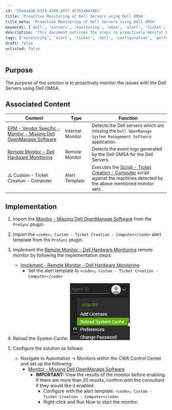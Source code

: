 ```yaml
---
id: '55ebada8-b333-4109-a97f-4f352a947662'
title: 'Proactive Monitoring of Dell Servers using Dell OMSA'
title_meta: 'Proactive Monitoring of Dell Servers using Dell OMSA'
keywords: ['dell', 'servers', 'monitoring', 'omsa', 'alert', 'ticket', 'event', 'cache']
description: 'This document outlines the steps to proactively monitor Dell Servers using Dell OpenManage System Management Software (OMSA). It includes details on associated content for monitoring, alert templates, and implementation instructions for setting up the necessary monitors to ensure optimal performance and issue detection.'
tags: ['monitoring', 'alert', 'ticket', 'dell', 'configuration', 'performance']
draft: false
unlisted: false
---
```

## Purpose

The purpose of the solution is to proactively monitor the issues with the Dell Servers using Dell OMSA.

## Associated Content

| Content                                                                                         | Type            | Function                                                                                                      |
|-------------------------------------------------------------------------------------------------|-----------------|--------------------------------------------------------------------------------------------------------------|
| [EPM - Vendor Specific - Monitor - Missing Dell OpenManage Software](https://proval.itglue.com/DOC-5078775-8052311) | Internal Monitor | Detects the Dell servers which are missing the `Dell OpenManage System Management Software` application.     |
| [Remote Monitor - Dell Hardware Monitoring](https://proval.itglue.com/DOC-5078775-12104772)   | Remote Monitor   | Detects the event logs generated by the Dell OMSA for the Dell Servers.                                    |
| △ Custom - Ticket Creation - Computer                                                           | Alert Template   | Executes the [Script - Ticket Creation - Computer](https://proval.itglue.com/DOC-5078775-9098338) script against the machines detected by the above mentioned monitor sets. |

## Implementation

1. Import the [Monitor - Missing Dell OpenManage Software](https://proval.itglue.com/DOC-5078775-8052311) from the `ProSync` plugin.

2. Import the `<code>△ Custom - Ticket Creation - Computer</code>` alert template from the `ProSync` plugin.

3. Implement the [Remote Monitor - Dell Hardware Monitoring](https://proval.itglue.com/DOC-5078775-12104772) remote monitor by following the implementation steps:
   - [Implement - Remote Monitor - Dell Hardware Monitoring](https://proval.itglue.com/DOC-5078775-15248345)
     - Set the alert template to `<code>△ Custom - Ticket Creation - Computer</code>`

4. Reload the System Cache.
   ![System Cache](../../static/img/Dell-Servers-Monitoring/image_1.png)

5. Configure the solution as follows:
   - Navigate to Automation → Monitors within the CWA Control Center and set up the following:
     - [Monitor - Missing Dell OpenManage Software](https://proval.itglue.com/DOC-5078775-8052311)  
       - **IMPORTANT:** View the results of the monitor before enabling. If there are more than 20 results, confirm with the consultant if they would like it enabled.
         - Configure with the alert template: `<code>△ Custom - Ticket Creation - Computer</code>`
         - Right-click and Run Now to start the monitor.






